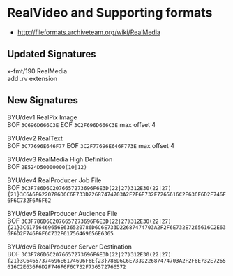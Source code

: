 # RealVideo and Supporting formats
- http://fileformats.archiveteam.org/wiki/RealMedia

## Updated Signatures

x-fmt/190 RealMedia \
add .rv extension

## New Signatures

BYU/dev1 RealPix Image \
BOF ```3C696D666C3E```
EOF ```3C2F696D666C3E``` max offset 4

BYU/dev2 RealText \
BOF ```3C77696E646F77```
EOF ```3C2F77696E646F773E``` max offset 4

BYU/dev3 RealMedia High Definition \
BOF ```2E524D50000000(10|12)```

BYU/dev4 RealProducer Job File \
BOF ```3C3F786D6C2076657273696F6E3D(22|27)312E30(22|27){21}3C6A6F6220786D6C6E733D22687474703A2F2F6E732E7265616C2E636F6D2F746F6F6C732F6A6F62```

BYU/dev5 RealProducer Audience File \
BOF ```3C3F786D6C2076657273696F6E3D(22|27)312E30(22|27){21}3C61756469656E636520786D6C6E733D22687474703A2F2F6E732E7265616C2E636F6D2F746F6F6C732F61756469656E6365```

BYU/dev6 RealProducer Server Destination \
BOF ```3C3F786D6C2076657273696F6E3D(22|27)312E30(22|27){21}3C64657374696E6174696F6E{23}786D6C6E733D22687474703A2F2F6E732E7265616C2E636F6D2F746F6F6C732F736572766572```